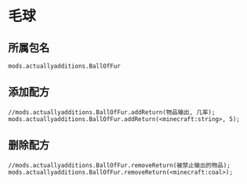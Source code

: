 # 毛球

## 所属包名

`mods.actuallyadditions.BallOfFur`

## 添加配方

    //mods.actuallyadditions.BallOfFur.addReturn(物品输出, 几率);
    mods.actuallyadditions.BallOfFur.addReturn(<minecraft:string>, 5);
    

## 删除配方

    //mods.actuallyadditions.BallOfFur.removeReturn(被禁止输出的物品);
    mods.actuallyadditions.BallOfFur.removeReturn(<minecraft:coal>);